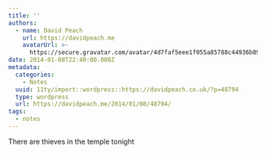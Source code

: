 ```yaml
---
title: ''
authors:
  - name: David Peach
    url: https://davidpeach.me
    avatarUrl: >-
      https://secure.gravatar.com/avatar/4d7faf5eee1f055a85788c44936b8995eaab6dfb004e7854ec747ccb272e91ee?s=96&d=mm&r=g
date: 2014-01-08T22:40:00.000Z
metadata:
  categories:
    - Notes
  uuid: 11ty/import::wordpress::https://davidpeach.co.uk/?p=48794
  type: wordpress
  url: https://davidpeach.me/2014/01/08/48794/
tags:
  - notes
---
```

There are thieves in the temple tonight